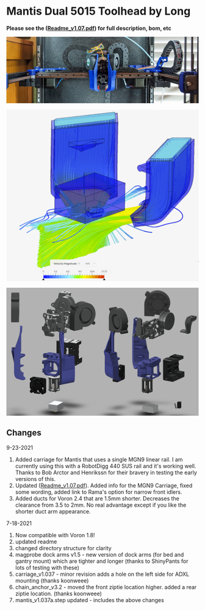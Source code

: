 Mantis Dual 5015 Toolhead by Long
============
  
**Please see the ([Readme_v1.07.pdf](Readme_v1.07.pdf)) for full description, bom, etc**  
  
![](images/mantis.jpg)    
  
![](images/cfd.png)    
  
![](images/exploded.png)   


Changes
-----------------
9-23-2021
1.  Added carriage for Mantis that uses a single MGN9 linear rail.  I am currently using this with a RobotDigg 440 SUS rail and it's working well.  Thanks to Bob Arctor and Henrikssn for their bravery in testing the early versions of this.
2.  Updated ([Readme_v1.07.pdf](Readme_v1.07.pdf)).  Added info for the MGN9 Carriage, fixed some wording, added link to Rama's option for narrow front idlers.
3.  Added ducts for Voron 2.4 that are 1.5mm shorter.  Decreases the clearance from 3.5 to 2mm.  No real advantage except if you like the shorter duct arm appearance.
  
7-18-2021
1.  Now compatible with Voron 1.8!
2.  updated readme
3.  changed directory structure for clarity
4.  magprobe dock arms v1.5 - new version of dock arms (for bed and gantry mount) which are tighter and longer (thanks to ShinyPants for lots of testing with these)
5.  carriage_v1.037 - minor revision adds a hole on the left side for ADXL mounting (thanks koonweee)
6.  chain_anchor_v3.2 - moved the front ziptie location higher.  added a rear ziptie location. (thanks koonweee)
7.  mantis_v1.037a.step updated - includes the above changes
